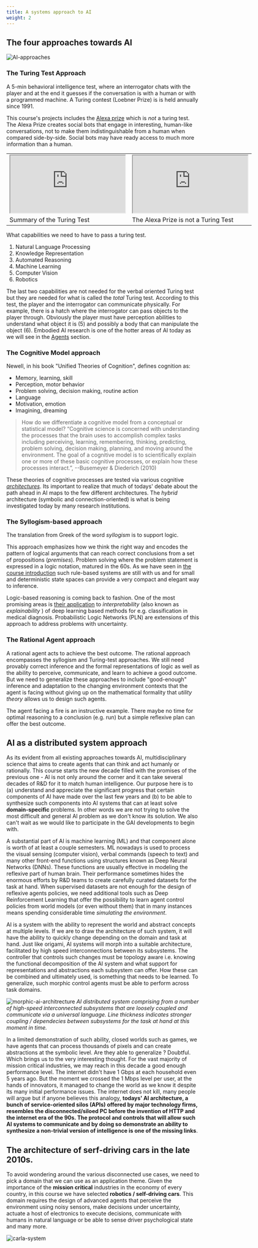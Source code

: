 ```yaml
---
title: A systems approach to AI
weight: 2
---
```


## The four approaches towards AI

![AI-approaches](images/AI-approaches.png)

### The Turing Test Approach
A 5-min behavioral intelligence test, where an interrogator chats with the player and at the end it guesses if the conversation is with a human or with a programmed machine.  A Turing contest (Loebner Prize) is is held annually since 1991. 

This course's projects includes the [Alexa prize](https://developer.amazon.com/alexaprize) which is _not_ a turing test. The Alexa Prize creates social bots that engage in interesting, human-like conversations, not to make them indistinguishable from a human when compared side-by-side. Social bots may have ready access to much more information than a human. 

<table style="width:130%; table-layout:fixed;">
  <tr>
    <td><div class="embed">
          <iframe src="https://www.youtube.com/embed/3wLqsRLvV-c"></iframe>
        </div></td>
    <td><div class="embed">
            <iframe src="https://www.youtube.com/embed/nVi-QwX82GI"></iframe>
          </div></td>
  </tr>
  <tr>
    <td>Summary of the Turing Test</td>
    <td>The Alexa Prize is not a Turing Test</td>
  </tr>
</table>

What capabilities we need to have to pass a turing test. 

1. Natural Language Processing
2. Knowledge Representation
3. Automated Reasoning
4. Machine Learning 
5. Computer Vision 
6. Robotics

The last two capabilities are not needed for the verbal oriented Turing test but they are needed for what is called the *total* Turing test. According to this test, the player and the interrogator can communicate physically. For example, there is a hatch where the interrogator can pass objects to the player through. Obviously the player must have perception abilities to understand what object it is (5) and possibly a body that can manipulate the object (6). Embodied AI research is one of the hotter areas of AI today as we will see in the [Agents](./400-agents) section. 

### The Cognitive Model approach 

Newell, in his book "Unified Theories of Cognition",  defines cognition as:

* Memory, learning, skill
* Perception, motor behavior
* Problem solving, decision making, routine action
* Language
* Motivation, emotion
* Imagining, dreaming

> How do we differentiate a cognitive model from a conceptual or statistical model? “Cognitive science is concerned with understanding the processes that the brain uses to accomplish complex tasks including perceiving, learning, remembering, thinking, predicting, problem solving, decision making, planning, and moving around the environment. The goal of a cognitive model is to scientifically explain one or more of these basic cognitive processes, or explain how these processes interact.”, --Busemeyer & Diederich (2010) 

These theories of cognitive processes are tested via various cognitive [_architectures_](https://en.wikipedia.org/wiki/Cognitive_architecture). Its important to realize that much of todays' debate about the path ahead in AI maps to the few different architectures. The _hybrid_ architecture (symbolic and connection-oriented) is what is being investigated today by many research institutions. 


### The Syllogism-based approach

The translation from Greek of the word _syllogism_ is to support logic. 

This approach emphasizes how we think the right way and encodes the pattern of logical arguments that can reach correct conclusions from a set of propositions (_premises_). Problem solving where the problem statement is expressed in a logic notation, matured in the 60s. As we have seen in [the course introduction](./100-course-introduction) such rule-based systems are still with us and for small and deterministic state spaces can provide a very compact and elegant way to inference. 

Logic-based reasoning is coming back to fashion. One of the most promising areas is [their application](https://www.ijcai.org/Proceedings/2017/0733.pdf) to _interpretability_ (also known as _explainability_ ) of deep learning based methods for e.g. classification in medical diagnosis. Probabilistic Logic Networks (PLN) are extensions of this approach to address problems with uncertainty. 

### The Rational Agent approach

A rational agent acts to achieve the best outcome. The rational approach encompasses the syllogism and Turing-test approaches. We still need provably correct inference and the formal representations of logic as well as the ability to perceive, communicate, and learn to achieve a good outcome. But we need to generalize these approaches to include "good-enough" inference and adaptation to the changing environment contexts that the agent is facing without giving up on the mathematical formality that _utility theory_ allows us to design such agents. 

The agent facing a fire is an instructive example. There maybe no time for optimal reasoning to a conclusion (e.g. run) but a simple reflexive plan can offer the best outcome. 

## AI as a distributed system approach

As its evident from all existing approaches towards AI, multidisciplinary science that aims to create agents that can think and act humanly or rationally. This course starts the new decade filled with the promises of the previous one - AI is not only around the corner and it can take several decades of R&D for it to match human intelligence. Our purpose here is to (a) understand and appreciate the significant progress that certain components of AI have made over the last few years and (b) to be able to synthesize such components into AI systems that can at least solve **domain-specific** problems. In other words we are not trying to solve the most difficult and general AI problem as we don't know its solution. We also can't wait as we would like to participate in the GAI developments to begin with. 

A substantial part of AI is machine learning (ML) and that component alone is worth of at least a couple semesters. ML nowadays is used to process the visual sensing (computer vision), verbal commands (speech to text) and many other front-end functions using structures known as Deep Neural Networks (DNNs). These functions are usually effective in modeling the reflexive part of human brain. Their performance sometimes hides the enormous efforts by R&D teams to create carefully curated datasets for the task at hand. When supervised datasets are not enough for the design of reflexive agents policies, we need additional tools such as Deep Reinforcement Learning that offer the possibility to learn agent control policies from world models (or even without them) that in many instances means spending considerable time *simulating the environment*. 

AI is a system with the ability to represent the world and abstract concepts at multiple levels. If we are to draw the architecture of such system, it will have the ability to quickly change depending on the domain and task at hand. Just like origami, AI systems will morph into a suitable architecture, facilitated by high speed interconnections between its subsystems. The controller that controls such changes must be topology aware i.e. knowing the functional decomposition of the AI system and what support for representations and abstractions each subsystem can offer. How these can be combined and ultimately used, is something that needs to be learned. To generalize, such morphic control agents must be able to perform across task domains.

![morphic-ai-architrecture](images/morphic-ai-architecture.png)
*AI distributed system comprising from a number of high-speed interconnected subsystems that are loosely coupled and communicate via a universal language. Line thickness indicates stronger coupling / dependecies between subsystems for the task at hand at this moment in time.*

In a limited demonstration of such ability, closed worlds such as games, we have agents that can process thousands of pixels and can create abstractions at the symbolic level. Are they able to generalize ? Doubtful. Which brings us to the very interesting thought. For the vast majority of mission critical industries, we may reach in this decade a good enough performance level. The internet didn't have 1 Gbps at each household even 5 years ago.  But the moment we crossed the 1 Mbps level per user, at the hands of innovators, it managed to change the world as we know it despite its many initial performance issues. The internet does not kill, many people will argue but if anyone believes this analogy, **todays' AI architecture, a bunch of service-oriented silos (APIs) offered by major technology firms, resembles the disconnected/siloed PC before the invention of HTTP and the internet era of the 90s. The protocol and controls that will allow such AI systems to communicate and by doing so demonstrate an ability to synthesize a non-trivial version of intelligence is one of the missing links**.

## The  architecture of serf-driving cars in the late 2010s.

To avoid wondering around the various disconnected use cases, we need to pick a domain that we can use as an application theme. Given the importance of the **mission critical** industries in the economy of every country, in this course we have selected **robotics / self-driving cars**. This domain requires the design of advanced agents that perceive the environment using noisy sensors, make decisions under uncertainty, actuate a host of electronics to execute decisions, communicate with humans in natural language or be able to sense driver psychological state and many more. 

![carla-system](images/carla-system.png)

